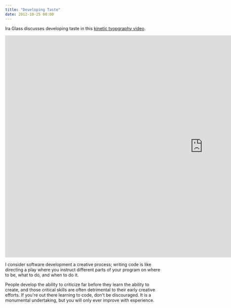 ```yaml
---
title: "Developing Taste"
date: 2012-10-25 00:00
---
```


<p>Ira Glass discusses developing taste in this <a href="http://vimeo.com/24715531">kinetic tyopgraphy video</a>.</p>

<div class="embed-responsive embed-responsive-16by9"><iframe data-image-dimensions="1280x720" mozallowfullscreen="" allowfullscreen="" src="https://player.vimeo.com/video/24715531?wmode=opaque&amp;api=1" width="1280" data-embed="true" webkitallowfullscreen="" frameborder="0" height="720" class="embed-responsive-item"></iframe></div>

<p>I consider software development a creative process; writing code is like directing a play where you instruct different parts of your program on where to be, what to do, and when to do it. </p>

<p>People develop the ability to criticize far before they learn the ability to create, and those critical skills are often detrimental to their early creative efforts. If you're out there learning to code, don't be discouraged. It is a monumental undertaking, but you will only ever improve with experience. </p>

<!-- more -->

